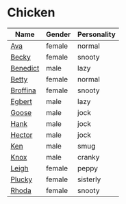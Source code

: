 # Chicken

|Name|Gender|Personality|
|---|---|---|
|[Ava](github.com/lindsaygelle/animalcrossing/villager/chicken/ava)|female|normal|
|[Becky](github.com/lindsaygelle/animalcrossing/villager/chicken/becky)|female|snooty|
|[Benedict](github.com/lindsaygelle/animalcrossing/villager/chicken/benedict)|male|lazy|
|[Betty](github.com/lindsaygelle/animalcrossing/villager/chicken/betty)|female|normal|
|[Broffina](github.com/lindsaygelle/animalcrossing/villager/chicken/broffina)|female|snooty|
|[Egbert](github.com/lindsaygelle/animalcrossing/villager/chicken/egbert)|male|lazy|
|[Goose](github.com/lindsaygelle/animalcrossing/villager/chicken/goose)|male|jock|
|[Hank](github.com/lindsaygelle/animalcrossing/villager/chicken/hank)|male|jock|
|[Hector](github.com/lindsaygelle/animalcrossing/villager/chicken/hector)|male|jock|
|[Ken](github.com/lindsaygelle/animalcrossing/villager/chicken/ken)|male|smug|
|[Knox](github.com/lindsaygelle/animalcrossing/villager/chicken/knox)|male|cranky|
|[Leigh](github.com/lindsaygelle/animalcrossing/villager/chicken/leigh)|female|peppy|
|[Plucky](github.com/lindsaygelle/animalcrossing/villager/chicken/plucky)|female|sisterly|
|[Rhoda](github.com/lindsaygelle/animalcrossing/villager/chicken/rhoda)|female|snooty|
